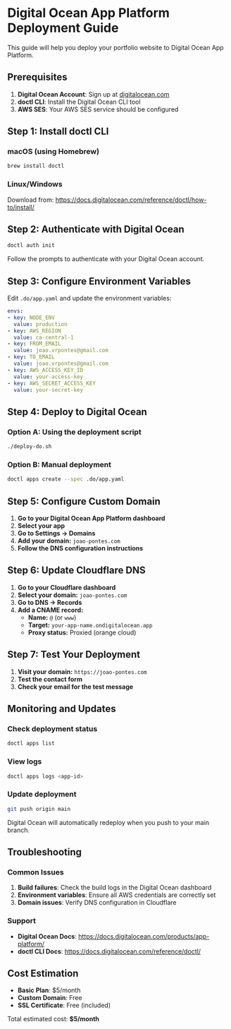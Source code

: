 # Digital Ocean App Platform Deployment Guide

This guide will help you deploy your portfolio website to Digital Ocean App Platform.

## Prerequisites

1. **Digital Ocean Account**: Sign up at [digitalocean.com](https://digitalocean.com)
2. **doctl CLI**: Install the Digital Ocean CLI tool
3. **AWS SES**: Your AWS SES service should be configured

## Step 1: Install doctl CLI

### macOS (using Homebrew)
```bash
brew install doctl
```

### Linux/Windows
Download from: https://docs.digitalocean.com/reference/doctl/how-to/install/

## Step 2: Authenticate with Digital Ocean

```bash
doctl auth init
```

Follow the prompts to authenticate with your Digital Ocean account.

## Step 3: Configure Environment Variables

Edit `.do/app.yaml` and update the environment variables:

```yaml
envs:
- key: NODE_ENV
  value: production
- key: AWS_REGION
  value: ca-central-1
- key: FROM_EMAIL
  value: joao.vrpontes@gmail.com
- key: TO_EMAIL
  value: joao.vrpontes@gmail.com
- key: AWS_ACCESS_KEY_ID
  value: your-access-key
- key: AWS_SECRET_ACCESS_KEY
  value: your-secret-key
```

## Step 4: Deploy to Digital Ocean

### Option A: Using the deployment script
```bash
./deploy-do.sh
```

### Option B: Manual deployment
```bash
doctl apps create --spec .do/app.yaml
```

## Step 5: Configure Custom Domain

1. **Go to your Digital Ocean App Platform dashboard**
2. **Select your app**
3. **Go to Settings → Domains**
4. **Add your domain:** `joao-pontes.com`
5. **Follow the DNS configuration instructions**

## Step 6: Update Cloudflare DNS

1. **Go to your Cloudflare dashboard**
2. **Select your domain:** `joao-pontes.com`
3. **Go to DNS → Records**
4. **Add a CNAME record:**
   - **Name:** `@` (or `www`)
   - **Target:** `your-app-name.ondigitalocean.app`
   - **Proxy status:** Proxied (orange cloud)

## Step 7: Test Your Deployment

1. **Visit your domain:** `https://joao-pontes.com`
2. **Test the contact form**
3. **Check your email for the test message**

## Monitoring and Updates

### Check deployment status
```bash
doctl apps list
```

### View logs
```bash
doctl apps logs <app-id>
```

### Update deployment
```bash
git push origin main
```
Digital Ocean will automatically redeploy when you push to your main branch.

## Troubleshooting

### Common Issues

1. **Build failures**: Check the build logs in the Digital Ocean dashboard
2. **Environment variables**: Ensure all AWS credentials are correctly set
3. **Domain issues**: Verify DNS configuration in Cloudflare

### Support

- **Digital Ocean Docs**: https://docs.digitalocean.com/products/app-platform/
- **doctl CLI Docs**: https://docs.digitalocean.com/reference/doctl/

## Cost Estimation

- **Basic Plan**: $5/month
- **Custom Domain**: Free
- **SSL Certificate**: Free (included)

Total estimated cost: **$5/month**
